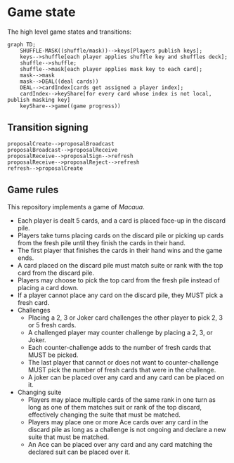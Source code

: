 # Game state

The high level game states and transitions:

```mermaid
graph TD;
    SHUFFLE-MASK((shuffle/mask))-->keys[Players publish keys];
    keys-->shuffle[each player applies shuffle key and shuffles deck];
    shuffle-->shuffle;
    shuffle-->mask[each player applies mask key to each card];
    mask-->mask
    mask-->DEAL((deal cards))
    DEAL-->cardIndex[cards get assigned a player index];
    cardIndex-->keyShare[for every card whose index is not local, publish masking key]
    keyShare-->game((game progress))
```

## Transition signing

```mermaid
proposalCreate-->proposalBroadcast
proposalBroadcast-->proposalReceive
proposalReceive-->proposalSign-->refresh
proposalReceive-->proposalReject-->refresh
refresh-->proposalCreate
```

## Game rules

This repository implements a game of _*Macaua*_.

- Each player is dealt 5 cards, and a card is placed face-up in the discard pile.
- Players take turns placing cards on the discard pile or picking up cards from the fresh pile until they finish the
  cards
  in their hand.
- The first player that finishes the cards in their hand wins and the game ends.
- A card placed on the discard pile must match suite or rank with the top card from the discard pile.
- Players may choose to pick the top card from the fresh pile instead of placing a card down.
- If a player cannot place any card on the discard pile, they MUST pick a fresh card.
- Challenges
  - Placing a 2, 3 or Joker card challenges the other player to pick 2, 3 or 5 fresh cards.
  - A challenged player may counter challenge by placing a 2, 3, or Joker.
  - Each counter-challenge adds to the number of fresh cards that MUST be picked.
  - The last player that cannot or does not want to counter-challenge MUST pick the number of fresh cards that were in
    the challenge.
  - A joker can be placed over any card and any card can be placed on it.
- Changing suite
  - Players may place multiple cards of the same rank in one turn as long as one of them matches suit or rank of the
    top discard, effectively changing the suite that must be matched.
  - Players may place one or more Ace cards over any card in the discard pile as long as a challenge is not ongoing
    and declare a new suite that must be matched.
  - An Ace can be placed over any card and any card matching the declared suit can be placed over it.
